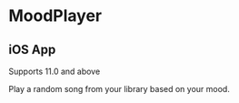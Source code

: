 # MoodPlayer

## iOS App

Supports 11.0 and above

Play a random song from your library based on your mood.
